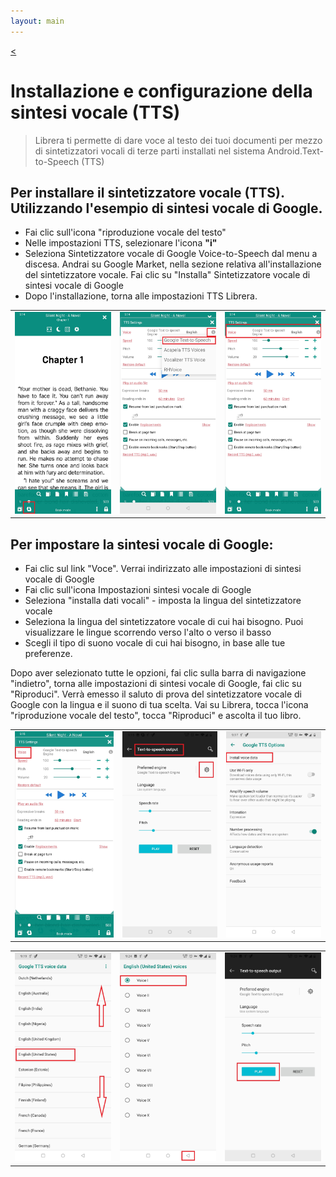 ```yaml
---
layout: main
---
```

[<](/wiki/faq/it)

# Installazione e configurazione della sintesi vocale (TTS)

> Librera ti permette di dare voce al testo dei tuoi documenti per mezzo di sintetizzatori vocali di terze parti installati nel sistema Android.Text-to-Speech (TTS)

## Per installare il sintetizzatore vocale (TTS). Utilizzando l'esempio di sintesi vocale di Google.

* Fai clic sull'icona &quot;riproduzione vocale del testo&quot;
* Nelle impostazioni TTS, selezionare l'icona **&quot;i&quot;**
* Seleziona Sintetizzatore vocale di Google Voice-to-Speech dal menu a discesa. Andrai su Google Market, nella sezione relativa all'installazione del sintetizzatore vocale. Fai clic su &quot;Installa&quot; Sintetizzatore vocale di sintesi vocale di Google
* Dopo l'installazione, torna alle impostazioni TTS Librera.

||||
|-|-|-|
|![](1.jpg)|![](3.jpg)|![](2.jpg)|


## Per impostare la sintesi vocale di Google:

* Fai clic sul link &quot;Voce&quot;. Verrai indirizzato alle impostazioni di sintesi vocale di Google
* Fai clic sull'icona Impostazioni sintesi vocale di Google
* Seleziona &quot;installa dati vocali&quot; - imposta la lingua del sintetizzatore vocale
* Seleziona la lingua del sintetizzatore vocale di cui hai bisogno. Puoi visualizzare le lingue scorrendo verso l'alto o verso il basso
* Scegli il tipo di suono vocale di cui hai bisogno, in base alle tue preferenze.

Dopo aver selezionato tutte le opzioni, fai clic sulla barra di navigazione &quot;indietro&quot;, torna alle impostazioni di sintesi vocale di Google, fai clic su &quot;Riproduci&quot;. Verrà emesso il saluto di prova del sintetizzatore vocale di Google con la lingua e il suono di tua scelta. Vai su Librera, tocca l'icona &quot;riproduzione vocale del testo&quot;, tocca &quot;Riproduci&quot; e ascolta il tuo libro.

||||
|-|-|-|
|![](4.jpg)|![](5.jpg)|![](6.jpg)|

||||
|-|-|-|
|![](7.jpg)|![](8.jpg)|![](9.jpg)|
